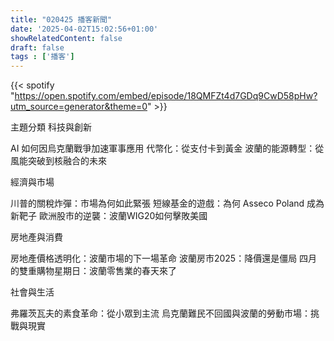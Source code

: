 ```yaml
---
title: "020425 播客新聞"
date: '2025-04-02T15:02:56+01:00'
showRelatedContent: false
draft: false
tags : ['播客']
---
```

{{< spotify "https://open.spotify.com/embed/episode/18QMFZt4d7GDq9CwD58pHw?utm_source=generator&theme=0" >}}


主題分類
科技與創新

AI 如何因烏克蘭戰爭加速軍事應用
代幣化：從支付卡到黃金
波蘭的能源轉型：從風能突破到核融合的未來

經濟與市場

川普的關稅炸彈：市場為何如此緊張
短線基金的遊戲：為何 Asseco Poland 成為新靶子
歐洲股市的逆襲：波蘭WIG20如何擊敗美國

房地產與消費

房地產價格透明化：波蘭市場的下一場革命
波蘭房市2025：降價還是僵局
四月的雙重購物星期日：波蘭零售業的春天來了

社會與生活

弗羅茨瓦夫的素食革命：從小眾到主流
烏克蘭難民不回國與波蘭的勞動市場：挑戰與現實